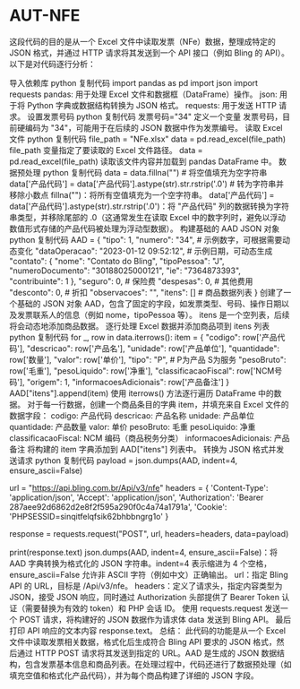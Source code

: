 # AUT-NFE
这段代码的目的是从一个 Excel 文件中读取发票（NFe）数据，整理成特定的 JSON 格式，并通过 HTTP 请求将其发送到一个 API 接口（例如 Bling 的 API）。以下是对代码逐行分析：

导入依赖库
python
复制代码
import pandas as pd
import json
import requests
pandas: 用于处理 Excel 文件和数据框（DataFrame）操作。
json: 用于将 Python 字典或数据结构转换为 JSON 格式。
requests: 用于发送 HTTP 请求。
设置发票号码
python
复制代码
发票号码="34"
定义一个变量 发票号码，目前硬编码为 "34"，可能用于在后续的 JSON 数据中作为发票编号。
读取 Excel 文件
python
复制代码
file_path = "NFe.xlsx"
data = pd.read_excel(file_path)
file_path 变量指定了要读取的 Excel 文件路径。
data = pd.read_excel(file_path) 读取该文件内容并加载到 pandas DataFrame 中。
数据预处理
python
复制代码
data = data.fillna("")  # 将空值填充为空字符串
data['产品代码'] = data['产品代码'].astype(str).str.rstrip('.0')  # 转为字符串并移除小数点
fillna("")：将所有空值填充为一个空字符串。
data['产品代码'] = data['产品代码'].astype(str).str.rstrip('.0')：将 "产品代码" 列的数据转换为字符串类型，并移除尾部的 .0（这通常发生在读取 Excel 中的数字列时，避免以浮动数值形式存储的产品代码被处理为浮动型数据）。
构建基础的 AAD JSON 对象
python
复制代码
AAD = {
    "tipo": 1,
    "numero": "34",  # 示例数字，可根据需要动态变化
    "dataOperacao": "2023-01-12 09:52:12",  # 示例日期，可动态生成
    "contato": {
        "nome": "Contato do Bling",
        "tipoPessoa": "J",
        "numeroDocumento": "30188025000121",
        "ie": "7364873393",
        "contribuinte": 1
    },
    "seguro": 0,  # 保险费
    "despesas": 0,  # 其他费用
    "desconto": 0,  # 折扣
    "observacoes": "",
    "itens": []  # 商品数据列表
}
创建了一个基础的 JSON 对象 AAD，包含了固定的字段，如发票类型、号码、操作日期以及发票联系人的信息（例如 nome，tipoPessoa 等）。
itens 是一个空列表，后续将会动态地添加商品数据。
逐行处理 Excel 数据并添加商品项到 itens 列表
python
复制代码
for _, row in data.iterrows():
    item = {
        "codigo": row['产品代码'],
        "descricao": row['产品名'],
        "unidade": row['产品单位'],
        "quantidade": row['数量'],
        "valor": row['单价'],
        "tipo": "P",  # P为产品 S为服务
        "pesoBruto": row['毛重'],
        "pesoLiquido": row['净重'],
        "classificacaoFiscal": row['NCM号码'],
        "origem": 1,
        "informacoesAdicionais": row['产品备注']
    }
    AAD["itens"].append(item)
使用 iterrows() 方法逐行遍历 DataFrame 中的数据。
对于每一行数据，创建一个商品条目的字典 item，并填充来自 Excel 文件的数据字段：
codigo: 产品代码
descricao: 产品名称
unidade: 产品单位
quantidade: 产品数量
valor: 单价
pesoBruto: 毛重
pesoLiquido: 净重
classificacaoFiscal: NCM 编码（商品税务分类）
informacoesAdicionais: 产品备注
将构建的 item 字典添加到 AAD["itens"] 列表中。
转换为 JSON 格式并发送请求
python
复制代码
payload = json.dumps(AAD, indent=4, ensure_ascii=False)

url = "https://api.bling.com.br/Api/v3/nfe"
headers = {
  'Content-Type': 'application/json',
  'Accept': 'application/json',
  'Authorization': 'Bearer 287aee92d6862d2e8f2f595a290f0c4a74a1791a',
  'Cookie': 'PHPSESSID=sinqitfelqfsik62bhbbngrg1o'
}

response = requests.request("POST", url, headers=headers, data=payload)

print(response.text)
json.dumps(AAD, indent=4, ensure_ascii=False)：将 AAD 字典转换为格式化的 JSON 字符串。indent=4 表示缩进为 4 个空格，ensure_ascii=False 允许非 ASCII 字符（例如中文）正确输出。
url：指定 Bling API 的 URL，目标是 /Api/v3/nfe。
headers：定义了请求头，指定内容类型为 JSON，接受 JSON 响应，同时通过 Authorization 头部提供了 Bearer Token 认证（需要替换为有效的 token）和 PHP 会话 ID。
使用 requests.request 发送一个 POST 请求，将构建好的 JSON 数据作为请求体 data 发送到 Bling API。
最后打印 API 响应的文本内容 response.text。
总结：
此代码的功能是从一个 Excel 文件中读取发票相关数据，格式化后生成符合 Bling API 要求的 JSON 格式，然后通过 HTTP POST 请求将其发送到指定的 URL。AAD 是生成的 JSON 数据结构，包含发票基本信息和商品列表。在处理过程中，代码还进行了数据预处理（如填充空值和格式化产品代码），并为每个商品构建了详细的 JSON 字段。
